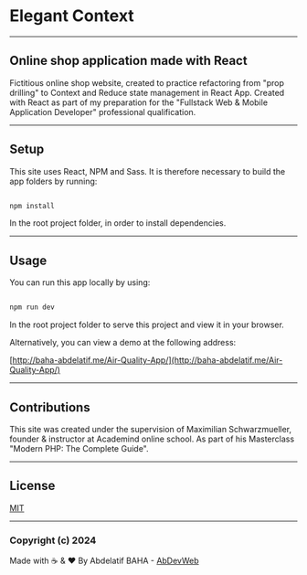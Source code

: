 # Elegant Context

---

## Online shop application made with React

Fictitious online shop website, created to practice refactoring from "prop drilling" to Context and Reduce state management in React App.
Created with React as part of my preparation for the "Fullstack Web & Mobile Application Developer" professional qualification.

---

## Setup

This site uses React, NPM and Sass.
It is therefore necessary to build the app folders by running:

```bash

npm install

```

In the root project folder, in order to install dependencies.

---

## Usage

You can run this app locally by using:

```bash

npm run dev

```

In the root project folder to serve this project and view it in your browser.

Alternatively, you can view a demo at the following address:

[http://baha-abdelatif.me/Air-Quality-App/](http://baha-abdelatif.me/Air-Quality-App/)

---

## Contributions

This site was created under the supervision of Maximilian Schwarzmueller, founder & instructor at Academind online school.
As part of his Masterclass "Modern PHP: The Complete Guide".

---

## License

[MIT](https://choosealicense.com/licenses/mit/)

---

### Copyright (c) 2024

Made with ☕ & ❤️ By Abdelatif BAHA - [AbDevWeb](https://AbDevWeb.com)
